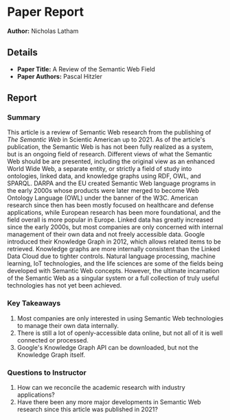 # Paper Report
**Author:** Nicholas Latham

## Details
* **Paper Title:** A Review of the Semantic Web Field
* **Paper Authors:** Pascal Hitzler
## Report

### Summary
This article is a review of Semantic Web research from the publishing of *The Semantic Web* in Scientic American up to 2021.  As of the article's publication, the Semantic Web is has not been fully realized as a system, but is an ongoing field of research.
Different views of what the Semantic Web should be are presented, including the original view as an enhanced World Wide Web, a separate entity, or strictly a field of study into ontologies, linked data, and knowledge graphs using RDF, OWL, and SPARQL.
DARPA and the EU created Semantic Web language programs in the early 2000s whose products were later merged to become Web Ontology Language (OWL) under the banner of the W3C.  American research since then has been mostly focused on healthcare and defense applications,
while European research has been more foundational, and the field overall is more popular in Europe.  Linked data has greatly increased since the early 2000s, but most companies are only concerned with internal management of their own data and not freely accessible data.
Google introduced their Knowledge Graph in 2012, which allows related items to be retrieved. Knowledge graphs are more internally consistent than the Linked Data Cloud due to tighter controls. Natural language processing, machine learning, IoT technologies,
and the life sciences are some of the fields being developed with Semantic Web concepts. However, the ultimate incarnation of the Semantic Web as a singular system or a full collection of truly useful technologies has not yet been achieved.

### Key Takeaways
1. Most companies are only interested in using Semantic Web technologies to manage their own data internally.
2. There is still a lot of openly-accessible data online, but not all of it is well connected or processed.
3. Google's Knowledge Graph API can be downloaded, but not the Knowledge Graph itself.

### Questions to Instructor
1. How can we reconcile the academic research with industry applications?
2. Have there been any more major developments in Semantic Web research since this article was published in 2021?
